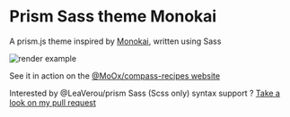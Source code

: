 # Prism Sass theme Monokai


A prism.js theme inspired by [Monokai](http://www.monokai.nl/blog/2006/07/15/textmate-color-theme/), written using Sass

![render example](https://raw.github.com/MoOx/prism-sass-theme-monokai/master/prism-monokai-theme-example.png)

See it in action on the [@MoOx/compass-recipes website](http://compass-recipes.moox.fr/)

Interested by @LeaVerou/prism Sass (Scss only) syntax support ? [Take a look on my pull request](https://github.com/LeaVerou/prism/pull/72)
